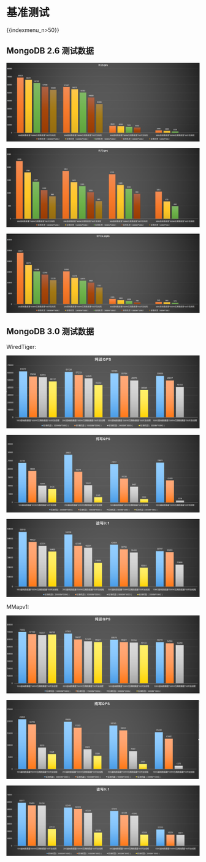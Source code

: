 # 基准测试

{{indexmenu_n>50}}

## MongoDB 2.6 测试数据

![image](/images/81.png)

![image](/images/82.png)

![image](/images/83.png)

## MongoDB 3.0 测试数据

WiredTiger:

![image](/images/101.PNG)

![image](/images/102.PNG)

![image](/images/103.PNG)

MMapv1:

![image](/images/104.PNG)

![image](/images/105.PNG)

![image](/images/106.PNG)
